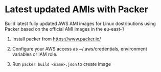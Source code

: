 # Latest updated AMIs with Packer

Build  latest fully updated AWS AMI images for Linux dostributions using Packer based on the official AMI images in the eu-east-1

1. Install packer from https://www.packer.io/
2. Configure your AWS access as ~/.aws/credentials, environment variables or IAM role.

3. Run ```packer build <name>.json``` to create image
